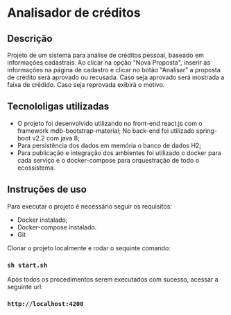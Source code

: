 # Analisador de créditos

## Descrição

Projeto de um sistema para análise de créditos pessoal, baseado em informações cadastrais. 
Ao clicar na opção "Nova Proposta", inserir as informações na página de cadastro e clicar no botão 
"Analisar" a proposta de crédito será aprovado ou recusada. Caso seja aprovado será mostrada a faixa 
de crédido. Caso seja reprovada exibirá o motivo.

## Tecnololigas utilizadas

- O projeto foi desenvolvido utilizando no front-end react.js com o framework mdb-bootstrap-material;
No back-end foi utilizado spring-boot v2.2 com java 8;
- Para persistência dos dados em memória o banco de dados H2;
- Para publicação e integração dos ambientes foi utilizado o docker para cada serviço e o docker-compose
para orquestração de todo o ecossistema.

## Instruções de uso

Para executar o projeto é necessário seguir os requisitos:

- Docker instalado;
- Docker-compose instalado.
- Git

Clonar o projeto localmente e rodar o sequinte comando:

### `sh start.sh`

Após todos os procedimentos serem executados com sucesso, acessar a seguinte url:

### `http://localhost:4200`
